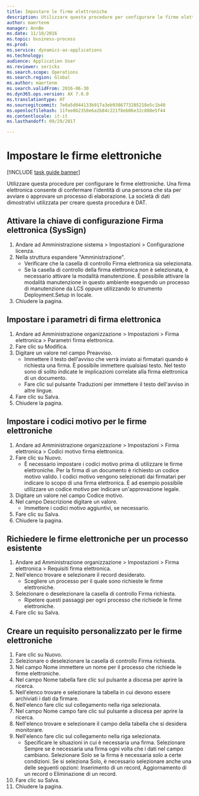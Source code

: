 ```yaml
--- 
title: Impostare le firme elettroniche
description: Utilizzare questa procedure per configurare le firme elettroniche.
author: maertenm
manager: AnnBe
ms.date: 11/10/2016
ms.topic: business-process
ms.prod: 
ms.service: dynamics-ax-applications
ms.technology: 
audience: Application User
ms.reviewer: sericks
ms.search.scope: Operations
ms.search.region: Global
ms.author: maertenm
ms.search.validFrom: 2016-06-30
ms.dyn365.ops.version: AX 7.0.0
ms.translationtype: HT
ms.sourcegitcommit: 7e0a5d044133b917a3eb9386773205218e5c1b40
ms.openlocfilehash: 11fee0b2358e6a2b84c221f8eb06e32c888e5f44
ms.contentlocale: it-it
ms.lasthandoff: 09/29/2017

---
```

# <a name="set-up-electronic-signatures"></a>Impostare le firme elettroniche

[!INCLUDE [task guide banner](../../includes/task-guide-banner.md)]

Utilizzare questa procedure per configurare le firme elettroniche. Una firma elettronica consente di confermare l'identità di una persona che sta per avviare o approvare un processo di elaborazione. La società di dati dimostrativi utilizzata per creare questa procedura è DAT.


## <a name="enable-the-electronic-signature-configuration-key"></a>Attivare la chiave di configurazione Firma elettronica (SysSign)
1. Andare ad Amministrazione sistema > Impostazioni > Configurazione licenza.
2. Nella struttura espandere "Amministrazione".
    * Verificare che la casella di controllo Firma elettronica sia selezionata.  
    * Se la casella di controllo della firma elettronica non è selezionata, è necessario attivare la modalità manutenzione. È possibile attivare la modalità manutenzione in questo ambiente eseguendo un processo di manutenzione da LCS oppure utilizzando lo strumento Deployment.Setup in locale.  
3. Chiudere la pagina.

## <a name="set-up-electronic-signature-parameters"></a>Impostare i parametri di firma elettronica
1. Andare ad Amministrazione organizzazione > Impostazioni > Firma elettronica > Parametri firma elettronica.
2. Fare clic su Modifica.
3. Digitare un valore nel campo Preavviso.
    * Immettere il testo dell'avviso che verrà inviato ai firmatari quando è richiesta una firma. È possibile immettere qualsiasi testo. Nel testo sono di solito indicate le implicazioni correlate alla firma elettronica di un documento.  
    * Fare clic sul pulsante Traduzioni per immettere il testo dell'avviso in altre lingue.  
4. Fare clic su Salva.
5. Chiudere la pagina.

## <a name="set-up-reason-codes-for-electronic-signatures"></a>Impostare i codici motivo per le firme elettroniche
1. Andare ad Amministrazione organizzazione > Impostazioni > Firma elettronica > Codici motivo firma elettronica.
2. Fare clic su Nuovo.
    * È necessario impostare i codici motivo prima di utilizzare le firme elettroniche. Per la firma di un documento è richiesto un codice motivo valido.     I codici motivo vengono selezionati dai firmatari per indicare lo scopo di una firma elettronica. È ad esempio possibile utilizzare un codice motivo per indicare un'approvazione legale.  
3. Digitare un valore nel campo Codice motivo.
4. Nel campo Descrizione digitare un valore.
    * Immettere i codici motivo aggiuntivi, se necessario.  
5. Fare clic su Salva.
6. Chiudere la pagina.

## <a name="require-electronic-signatures-for-existing-processes"></a>Richiedere le firme elettroniche per un processo esistente
1. Andare ad Amministrazione organizzazione > Impostazioni > Firma elettronica > Requisiti firma elettronica.
2. Nell'elenco trovare e selezionare il record desiderato.
    * Scegliere un processo per il quale sono richieste le firme elettroniche.  
3. Selezionare o deselezionare la casella di controllo Firma richiesta.
    * Ripetere questi passaggi per ogni processo che richiede le firme elettroniche.  
4. Fare clic su Salva.

## <a name="create-a-custom-requirement-for-electronic-signatures"></a>Creare un requisito personalizzato per le firme elettroniche
1. Fare clic su Nuovo.
2. Selezionare o deselezionare la casella di controllo Firma richiesta.
3. Nel campo Nome immettere un nome per il processo che richiede le firme elettroniche.
4. Nel campo Nome tabella fare clic sul pulsante a discesa per aprire la ricerca.
5. Nell'elenco trovare e selezionare la tabella in cui devono essere archiviati i dati da firmare.
6. Nell'elenco fare clic sul collegamento nella riga selezionata.
7. Nel campo Nome campo fare clic sul pulsante a discesa per aprire la ricerca.
8. Nell'elenco trovare e selezionare il campo della tabella che si desidera monitorare.
9. Nell'elenco fare clic sul collegamento nella riga selezionata.
    * Specificare le situazioni in cui è necessaria una firma.     Selezionare Sempre se è necessaria una firma ogni volta che i dati nel campo cambiano.     Selezionare Solo se la firma è necessaria solo a certe condizioni. Se si seleziona Solo, è necessario selezionare anche una delle seguenti opzioni: Inserimento di un record, Aggiornamento di un record o Eliminazione di un record.  
10. Fare clic su Salva.
11. Chiudere la pagina.


